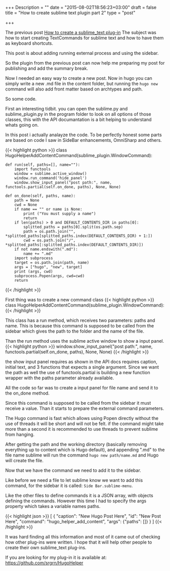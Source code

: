 +++
Description = ""
date = "2015-08-02T18:56:23+03:00"
draft = false
title = "How to create sublime text plugin part 2"
type = "post"

+++

The previous post [How to create a sublime_text plug-in](https://chatanu.ga/2015/07/how_to_create_sublime_text_plugin/) The subject was how to start creating TextCommands for sublime text and how to have them as keyboard shortcuts.

This post is about adding running external process and using the sidebar.
<!--more-->

So the plugin from the previous post can now help me preparing my post for publishing and add the summary break. 

Now I needed an easy way to create a new post. Now in hugo you can simply write a new .md file in the content folder, but running the ```hugo new``` command will also add front matter based on archtypes and path.

So some code.

First an interesting tidbit. you can open the sublime.py and sublime_plugin.py in the program folder to look on all options of those classes, this with the API documantation is a bit helping to understand whats going on.

In this post i actually analayze the code. To be perfectly honest some parts are based on code I saw in SideBar enhancements, OmniSharp and others.

{{< highlight python >}} 
class HugoHelperAddContentCommand(sublime_plugin.WindowCommand):

    def run(self, paths=[], name=""):
        import functools
        window = sublime.active_window()
        window.run_command('hide_panel')
        window.show_input_panel("post path:", name, functools.partial(self.on_done, paths), None, None)

    def on_done(self, paths, name):
        path = None
        cwd = None
        if name == "" or name is None:
            print ("You must supply a name")
            return
        if len(paths) > 0 and DEFAULT_CONTENTS_DIR in paths[0]:
            splitted_paths = paths[0].split(os.path.sep)
            path = os.path.join("", *splitted_paths[splitted_paths.index(DEFAULT_CONTENTS_DIR) + 1:])
            cwd = os.path.join("/", *splitted_paths[:splitted_paths.index(DEFAULT_CONTENTS_DIR)])
        if not name.endswith(".md"):
            name += ".md"
        import subprocess
        target = os.path.join(path, name)
        args = ["hugo", "new", target]
        print (args, cwd)
        subprocess.Popen(args, cwd=cwd)
        return
{{< /highlight >}}

First thing was to create a new command class 
{{< highlight python >}}
class HugoHelperAddContentCommand(sublime_plugin.WindowCommand):
{{< /highlight >}}

This class has a run method, which receives two parameters: paths and name.
This is because this command is supposed to be called from the sidebar which gives the path to the folder and the name of the file.

Than the run method uses the sublime active window to show a input panel. 
{{< highlight python >}}
window.show_input_panel("post path:", name, functools.partial(self.on_done, paths), None, None)
{{< /highlight >}}

the show input panel requires as shown in the API docs requires caption, initial text, and 3 functions that expects a single argument. Since we want the path as well the use of functools.partial is building a new function wrapper with the paths parameter already available.

All the code so far was to create a input panel for file name and send it to the on_done method.

Since this command is supposed to be called from the sidebar it must receive a value. Than it starts to prepare the external command parameters. 

The Hugo command is fast which allows using Popen directly without the use of threads it will be short and will not be felt. if the command might take more than a second it is recommended to use threads to prevent sublime from hanging.

After getting the path and the working directory (basically removing everything up to content which is Hugo default), and appending ".md" to the file name sublime will run the command ```hugo new path/name.md``` and Hugo will create the file.

Now that we have the command we need to add it to the sidebar.

Like before we need a file to let sublime know we want to add this command, for the sidebar it is called: ```Side Bar.sublime-menu```.

Like the other files to define commands it is a JSON array, with objects defining the commands.
However this time I had to specify the args property which takes a variable names paths.

{{< highlight json >}}
[
    {
        "caption": "New Hugo Post Here",
        "id": "New Post Here",
        "command": "hugo_helper_add_content",
        "args": {"paths": []}
    }
]
{{< /highlight >}}

It was hard finding all this information and most of it came out of checking how other plug-ins were written. I hope that it will help other people to create their own sublime_text plug-ins.

If you are looking for my plug-in it is available at: https://github.com/srgrn/HugoHelper


